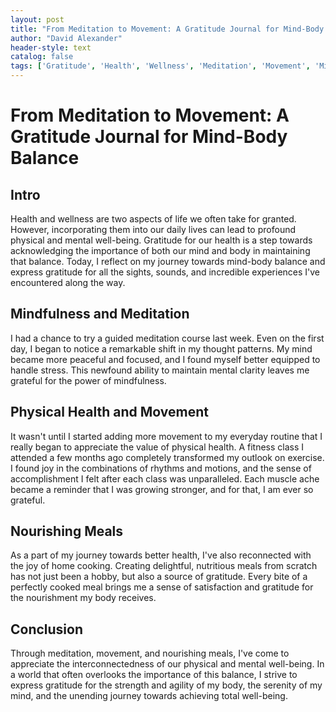 ```yaml
---
layout: post
title: "From Meditation to Movement: A Gratitude Journal for Mind-Body Balance"
author: "David Alexander"
header-style: text
catalog: false
tags: ['Gratitude', 'Health', 'Wellness', 'Meditation', 'Movement', 'Mind-Body Balance', 'Fitness']
---
```


# From Meditation to Movement: A Gratitude Journal for Mind-Body Balance

## Intro
Health and wellness are two aspects of life we often take for granted. However, incorporating them into our daily lives can lead to profound physical and mental well-being. Gratitude for our health is a step towards acknowledging the importance of both our mind and body in maintaining that balance. Today, I reflect on my journey towards mind-body balance and express gratitude for all the sights, sounds, and incredible experiences I've encountered along the way.

## Mindfulness and Meditation
I had a chance to try a guided meditation course last week. Even on the first day, I began to notice a remarkable shift in my thought patterns. My mind became more peaceful and focused, and I found myself better equipped to handle stress. This newfound ability to maintain mental clarity leaves me grateful for the power of mindfulness.

## Physical Health and Movement
It wasn't until I started adding more movement to my everyday routine that I really began to appreciate the value of physical health. A fitness class I attended a few months ago completely transformed my outlook on exercise. I found joy in the combinations of rhythms and motions, and the sense of accomplishment I felt after each class was unparalleled. Each muscle ache became a reminder that I was growing stronger, and for that, I am ever so grateful.

## Nourishing Meals
As a part of my journey towards better health, I've also reconnected with the joy of home cooking. Creating delightful, nutritious meals from scratch has not just been a hobby, but also a source of gratitude. Every bite of a perfectly cooked meal brings me a sense of satisfaction and gratitude for the nourishment my body receives.

## Conclusion
Through meditation, movement, and nourishing meals, I've come to appreciate the interconnectedness of our physical and mental well-being. In a world that often overlooks the importance of this balance, I strive to express gratitude for the strength and agility of my body, the serenity of my mind, and the unending journey towards achieving total well-being.
